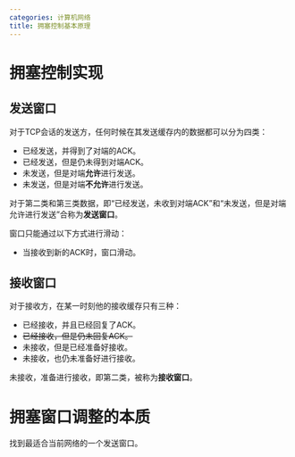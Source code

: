 ```yaml
---
categories: 计算机网络
title: 拥塞控制基本原理
---
```


# 拥塞控制实现

## 发送窗口

对于TCP会话的发送方，任何时候在其发送缓存内的数据都可以分为四类：

- 已经发送，并得到了对端的ACK。 
- 已经发送，但是仍未得到对端ACK。
- 未发送，但是对端**允许**进行发送。
- 未发送，但是对端**不允许**进行发送。

对于第二类和第三类数据，即“已经发送，未收到对端ACK”和“未发送，但是对端允许进行发送”合称为**发送窗口**。

窗口只能通过以下方式进行滑动：

- 当接收到新的ACK时，窗口滑动。

## 接收窗口

对于接收方，在某一时刻他的接收缓存只有三种：

- 已经接收，并且已经回复了ACK。
- ~~已经接收，但是仍未回复ACK。~~
- 未接收，但是已经准备好接收。
- 未接收，也仍未准备好进行接收。

未接收，准备进行接收，即第二类，被称为**接收窗口**。

# 拥塞窗口调整的本质

找到最适合当前网络的一个发送窗口。

